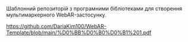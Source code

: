 Шаблонний репозиторій з програмними бібліотеками для створення мультимаркерного WebAR-застосунку.

https://github.com/DariaKim100/WebAR-Template/blob/main/%D0%BB%D0%B0%D0%B1%201.pdf
